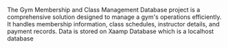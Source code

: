 The Gym Membership and Class Management Database project is a comprehensive solution designed to manage a gym's operations efficiently. It handles membership information, class schedules, instructor details, and payment records. Data is stored on Xaamp Database which is a localhost database
